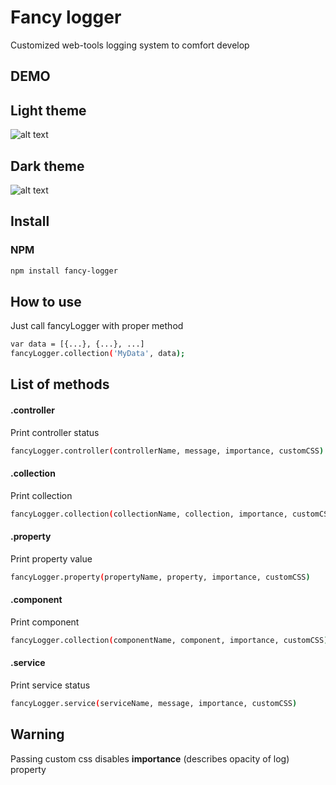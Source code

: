 # Fancy logger
Customized web-tools logging system to comfort develop

## DEMO

## Light theme
![alt text](http://i.imgur.com/WYU7IfN.jpg "Light")

## Dark theme
![alt text](http://i.imgur.com/lf2TvPO.jpg "dark")

## Install
### NPM
```sh
npm install fancy-logger
```
## How to use
Just call fancyLogger with proper method 
 ```sh
var data = [{...}, {...}, ...]
fancyLogger.collection('MyData', data);
 ```
## List of methods

#### .controller
Print controller status
 ```sh
fancyLogger.controller(controllerName, message, importance, customCSS)
 ```
#### .collection 
 Print collection
 ```sh
fancyLogger.collection(collectionName, collection, importance, customCSS)
 ```
 
#### .property 
 Print property value
 ```sh
fancyLogger.property(propertyName, property, importance, customCSS)
 ```
 
#### .component 
 Print component
 ```sh
fancyLogger.collection(componentName, component, importance, customCSS)
 ```
 
#### .service 
 Print service status
 ```sh
fancyLogger.service(serviceName, message, importance, customCSS)
 ```
 
## Warning
 
Passing custom css disables **importance** (describes opacity of log) property
 
 